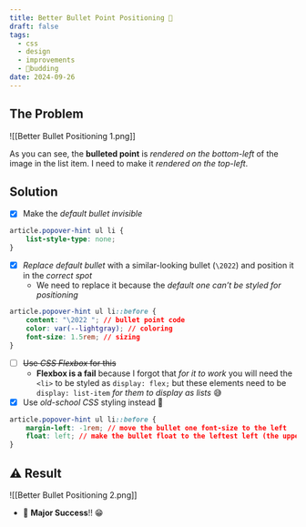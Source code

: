 ```yaml
---
title: Better Bullet Point Positioning 🎯
draft: false
tags:
  - css
  - design
  - improvements
  - 🌿budding
date: 2024-09-26
---
```

## The Problem

![[Better Bullet Positioning 1.png]]

As you can see, the **bulleted point** is *rendered on the bottom-left* of the image in the list item. I need to make it *rendered on the top-left*.

## Solution

- [x] Make the *default bullet invisible*

```css
article.popover-hint ul li {
    list-style-type: none;
}
```

- [x] *Replace default bullet* with a similar-looking bullet (`\2022`) and position it in the *correct spot*
	- We need to replace it because the *default one can’t be styled for positioning*

```css
article.popover-hint ul li::before {
    content: "\2022 "; // bullet point code
    color: var(--lightgray); // coloring
    font-size: 1.5rem; // sizing
}
```

- [ ] ~~Use *CSS Flexbox* for this~~
	- **Flexbox is a fail** because I forgot that *for it to work* you will need the `<li>` to be styled as `display: flex;` but these elements need to be `display: list-item` *for them to display as lists* 😅
- [x] Use *old-school CSS* styling instead 💪

```css
article.popover-hint ul li::before {
    margin-left: -1rem; // move the bullet one font-size to the left
    float: left; // make the bullet float to the leftest left (the upper-left)
}
```

## ⚠️ Result

![[Better Bullet Positioning 2.png]]

- 🎉 **Major Success**!! 😁